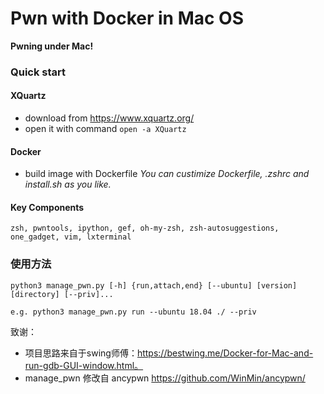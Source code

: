 # Pwn with Docker in Mac OS

**Pwning under Mac!**

### Quick start

#### XQuartz
* download from https://www.xquartz.org/
* open it with command `open -a XQuartz`
#### Docker
* build image with Dockerfile
  *You can custimize Dockerfile, .zshrc and install.sh as you like.*
  
#### Key Components
```
zsh, pwntools, ipython, gef, oh-my-zsh, zsh-autosuggestions, one_gadget, vim, lxterminal
```

### 使用方法

```
python3 manage_pwn.py [-h] {run,attach,end} [--ubuntu] [version] [directory] [--priv]...

e.g. python3 manage_pwn.py run --ubuntu 18.04 ./ --priv
```

致谢：

* 项目思路来自于swing师傅：https://bestwing.me/Docker-for-Mac-and-run-gdb-GUI-window.html。
* manage_pwn 修改自 ancypwn https://github.com/WinMin/ancypwn/
